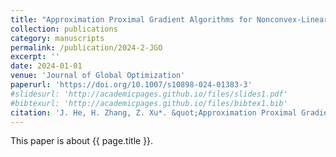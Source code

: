 ```yaml
---
title: "Approximation Proximal Gradient Algorithms for Nonconvex-Linear Minimax Problems with Nonconvex Nonsmooth Terms"
collection: publications
category: manuscripts
permalink: /publication/2024-2-JGO
excerpt: ''
date: 2024-01-01
venue: 'Journal of Global Optimization'
paperurl: 'https://doi.org/10.1007/s10898-024-01383-3'
#slidesurl: 'http://academicpages.github.io/files/slides1.pdf'
#bibtexurl: 'http://academicpages.github.io/files/bibtex1.bib'
citation: 'J. He, H. Zhang, Z. Xu*. &quot;Approximation Proximal Gradient Algorithms for Nonconvex-Linear Minimax Problems with Nonconvex Nonsmooth Terms.&quot; <i>Journal of Global Optimization</i>. 90:73-92, 2024. https://doi.org/10.1007/s10898-024-01383-3'
---
```


This paper is about {{ page.title }}.
